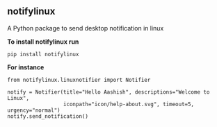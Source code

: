 ## notifylinux
A Python package to send desktop notification in linux

**To install notifylinux run**

```pip install notifylinux```

**For instance**

```
from notifylinux.linuxnotifier import Notifier

notify = Notifier(title="Hello Aashish", descriptions="Welcome to Linux",
                  iconpath="icon/help-about.svg", timeout=5, urgency="normal")
notify.send_notification()


```
